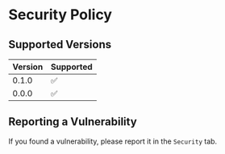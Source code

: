 # Security Policy

## Supported Versions

| Version | Supported          |
| ------- | ------------------ |
| 0.1.0   | :white_check_mark: |
| 0.0.0   | :white_check_mark: |

## Reporting a Vulnerability

If you found a vulnerability, please report it in the `Security` tab.
